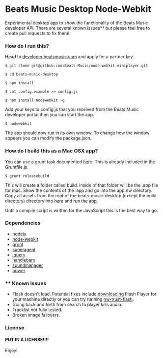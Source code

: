# Beats Music Desktop Node-Webkit

Experimental desktop app to show the functionality of the Beats Music developer API. There are several known issues** but please feel free to create pull requests to fix them!

### How do I run this?
Head to [developer.beatsmusic.com](http://developer.beatsmusic.com) and apply for a partner key.

    $ git clone git@github.com:Beats-Music/node-webkit-miniplayer.git
    
    $ cd beats-music-desktop

    $ npm install 
    
    $ cat config.example >> config.js
    
    $ npm install nodewebkit -g

Add your keys to config.js that you received from the Beats Music developer portal then you can start the app.

    $ nodewebkit
    
The app should now run in its own window. To change how the window appears you can modify the package.json.

### How do I build this as a Mac OSX app?
You can use a grunt task documented [here](https://github.com/mllrsohn/grunt-node-webkit-builder). This is already included in the Gruntfile.js.

    $ grunt releasebuild
        
This will create a folder called build. Inside of that folder will be the .app file for mac. Show the contents of the .app and go into the app.nw directory. Copy all assets from the root of the beats-music-desktop (except the build directory) directory into here and run the app.
 
Until a compile script is written for the JavaScript this is the best way to go.

### Dependencies
* [nodejs](http://nodejs.org/)
* [node-webkit](https://github.com/rogerwang/node-webkit)
* [grunt](http://gruntjs.com/)
* [superagent](http://visionmedia.github.io/superagent/)
* [jquery](http://jquery.com/)
* [handlebars](http://handlebarsjs.com/)
* [soundmanager](http://www.schillmania.com/projects/soundmanager2/)
* [bower](http://bower.io/)

### ** Known Issues

* Flash doesn't load. Potential fixes include [downloading](http://get.adobe.com/flashplayer/) Flash Player for your machine directly or you can try running [nw-trust-flash](https://github.com/szwacz/nw-flash-trust).
* Going back and forth from search to player kills audio.
* Tracklist not fully tested.
* Broken image failovers.

### License

#### PUT IN A LICENSE!!!!



Enjoy!


